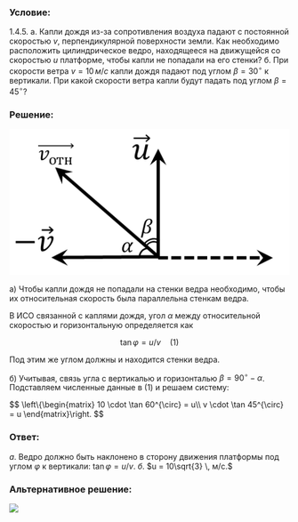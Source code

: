 ###  Условие:

$1.4.5.$ а. Капли дождя из-за сопротивления воздуха падают с постоянной скоростью $v$, перпендикулярной поверхности земли. Как необходимо расположить цилиндрическое ведро, находящееся на движущейся со скоростью $u$ платформе, чтобы капли не попадали на его стенки?
б. При скорости ветра $v = 10 \,м/с$ капли дождя падают под углом $\beta = 30^{\circ}$ к вертикали. При какой скорости ветра капли будут падать под углом $\beta = 45^{\circ}$?

###  Решение:

![|514x267, 34%](../../img/1.4.5/draw.png)

а) Чтобы капли дождя не попадали на стенки ведра необходимо, чтобы их относительная скорость была параллельна стенкам ведра.

В ИСО связанной с каплями дождя, угол $\alpha$ между относительной скоростью и горизонтальную определяется как

$$
\tan\varphi = u/v \quad (1)
$$

Под этим же углом должны и находится стенки ведра.

б) Учитывая, связь угла с вертикалью и горизонталью $\beta = 90^{\circ} - \alpha$. Подставляем численные данные в $(1)$ и решаем систему:

$$
\left\\{\begin{matrix} 10 \cdot \tan 60^{\circ} = u\\\ v \cdot \tan 45^{\circ} = u \end{matrix}\right.
$$

###  Ответ:

$а.$ Ведро должно быть наклонено в сторону движения платформы под углом $\varphi$ к вертикали: $\tan\varphi = u/v.$
$б.$ $u = 10\sqrt{3} \, м/с.$

###  Альтернативное решение:

![](https://www.youtube.com/embed/P-e_tycQIpo?t=1851)